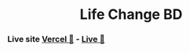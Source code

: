 <h1 align="center">Life Change BD</h1>

### Live site [Vercel 🔗](https://life-change-bd.vercel.app) - [Live 🔗](https://www.lifechangebd.com)
